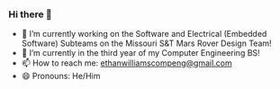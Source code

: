 ### Hi there 👋

- 🔭 I’m currently working on the Software and Electrical (Embedded Software) Subteams on the Missouri S&T Mars Rover Design Team!
- 🌱 I’m currently in the third year of my Computer Engineering BS!
- 📫 How to reach me: ethanwilliamscompeng@gmail.com
- 😄 Pronouns: He/Him

